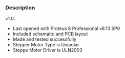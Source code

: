 ### Description

v1.0:
- Last opened with Proteus 8 Professional v8.13 SP0
- Included schematic and PCB layout
- Made and tested successfully 
- Stepper Motor Type is Unipolar
- Steppe Motor Driver is ULN2003